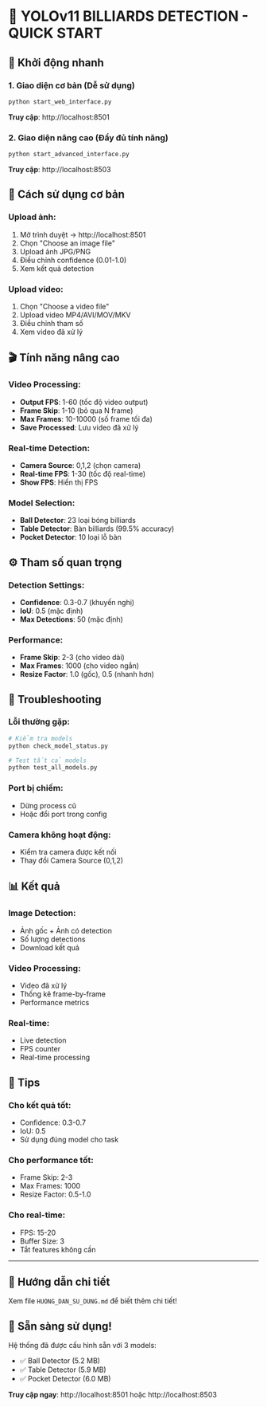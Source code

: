 # 🎱 YOLOv11 BILLIARDS DETECTION - QUICK START

## 🚀 Khởi động nhanh

### 1. Giao diện cơ bản (Dễ sử dụng)
```bash
python start_web_interface.py
```
**Truy cập**: http://localhost:8501

### 2. Giao diện nâng cao (Đầy đủ tính năng)
```bash
python start_advanced_interface.py
```
**Truy cập**: http://localhost:8503

## 📸 Cách sử dụng cơ bản

### Upload ảnh:
1. Mở trình duyệt → http://localhost:8501
2. Chọn "Choose an image file"
3. Upload ảnh JPG/PNG
4. Điều chỉnh confidence (0.01-1.0)
5. Xem kết quả detection

### Upload video:
1. Chọn "Choose a video file"
2. Upload video MP4/AVI/MOV/MKV
3. Điều chỉnh tham số
4. Xem video đã xử lý

## 🎬 Tính năng nâng cao

### Video Processing:
- **Output FPS**: 1-60 (tốc độ video output)
- **Frame Skip**: 1-10 (bỏ qua N frame)
- **Max Frames**: 10-10000 (số frame tối đa)
- **Save Processed**: Lưu video đã xử lý

### Real-time Detection:
- **Camera Source**: 0,1,2 (chọn camera)
- **Real-time FPS**: 1-30 (tốc độ real-time)
- **Show FPS**: Hiển thị FPS

### Model Selection:
- **Ball Detector**: 23 loại bóng billiards
- **Table Detector**: Bàn billiards (99.5% accuracy)
- **Pocket Detector**: 10 loại lỗ bàn

## ⚙️ Tham số quan trọng

### Detection Settings:
- **Confidence**: 0.3-0.7 (khuyến nghị)
- **IoU**: 0.5 (mặc định)
- **Max Detections**: 50 (mặc định)

### Performance:
- **Frame Skip**: 2-3 (cho video dài)
- **Max Frames**: 1000 (cho video ngắn)
- **Resize Factor**: 1.0 (gốc), 0.5 (nhanh hơn)

## 🔧 Troubleshooting

### Lỗi thường gặp:
```bash
# Kiểm tra models
python check_model_status.py

# Test tất cả models
python test_all_models.py
```

### Port bị chiếm:
- Dừng process cũ
- Hoặc đổi port trong config

### Camera không hoạt động:
- Kiểm tra camera được kết nối
- Thay đổi Camera Source (0,1,2)

## 📊 Kết quả

### Image Detection:
- Ảnh gốc + Ảnh có detection
- Số lượng detections
- Download kết quả

### Video Processing:
- Video đã xử lý
- Thống kê frame-by-frame
- Performance metrics

### Real-time:
- Live detection
- FPS counter
- Real-time processing

## 🎯 Tips

### Cho kết quả tốt:
- Confidence: 0.3-0.7
- IoU: 0.5
- Sử dụng đúng model cho task

### Cho performance tốt:
- Frame Skip: 2-3
- Max Frames: 1000
- Resize Factor: 0.5-1.0

### Cho real-time:
- FPS: 15-20
- Buffer Size: 3
- Tắt features không cần

---

## 📖 Hướng dẫn chi tiết

Xem file `HUONG_DAN_SU_DUNG.md` để biết thêm chi tiết!

## 🎉 Sẵn sàng sử dụng!

Hệ thống đã được cấu hình sẵn với 3 models:
- ✅ Ball Detector (5.2 MB)
- ✅ Table Detector (5.9 MB) 
- ✅ Pocket Detector (6.0 MB)

**Truy cập ngay**: http://localhost:8501 hoặc http://localhost:8503 